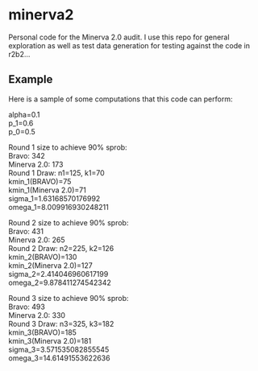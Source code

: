 # minerva2
Personal code for the Minerva 2.0 audit. I use this repo for general exploration as well as test data generation for testing against the code in r2b2...

## Example
Here is a sample of some computations that this code can perform:  

alpha=0.1  
p_1=0.6  
p_0=0.5  
 
Round 1 size to achieve 90% sprob:  
Bravo: 342  
Minerva 2.0: 173  
Round 1 Draw: n1=125, k1=70  
kmin_1(BRAVO)=75  
kmin_1(Minerva 2.0)=71  
sigma_1=1.63168570176992  
omega_1=8.009916930248211  
 
Round 2 size to achieve 90% sprob:  
Bravo: 431  
Minerva 2.0: 265  
Round 2 Draw: n2=225, k2=126  
kmin_2(BRAVO)=130  
kmin_2(Minerva 2.0)=127  
sigma_2=2.414046960617199  
omega_2=9.878411274542342  
 
Round 3 size to achieve 90% sprob:  
Bravo: 493  
Minerva 2.0: 330  
Round 3 Draw: n3=325, k3=182  
kmin_3(BRAVO)=185  
kmin_3(Minerva 2.0)=181  
sigma_3=3.571535082855545  
omega_3=14.61491553622636  
